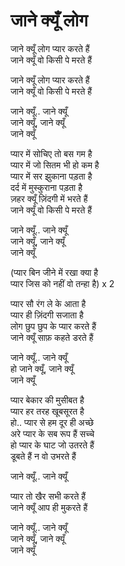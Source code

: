 # जाने क्यूँ लोग

जाने क्यूँ लोग प्यार करते हैं  
जाने क्यूँ वो किसी पे मरते हैं  

जाने क्यूँ लोग प्यार करते हैं  
जाने क्यूँ वो किसी पे मरते हैं  

जाने क्यूँ.. जाने क्यूँ  
जाने क्यूँ, जाने क्यूँ  
जाने क्यूँ  

प्यार में सोचिए तो बस गम है  
प्यार में जो सितम भी हो कम है  
प्यार में सर झुकाना पड़ता है  
दर्द में मुस्कुराना पड़ता है  
ज़हर क्यूँ ज़िंदगी में भरते हैं  
जाने क्यूँ वो किसी पे मरते हैं  

जाने क्यूँ.. जाने क्यूँ  
जाने क्यूँ, जाने क्यूँ  
जाने क्यूँ  

(प्यार बिन जीने में रखा क्या है  
प्यार जिस को नहीं वो तन्हा है) x 2  

प्यार सौ रंग ले के आता है  
प्यार ही ज़िंदगी सजाता है  
लोग छुप छुप के प्यार करते हैं  
जाने क्यूँ साफ़ कहते डरते हैं  

जाने क्यूँ.. जाने क्यूँ  
हो जाने क्यूँ, जाने क्यूँ  
जाने क्यूँ  

प्यार बेकार की मुसीबत है  
प्यार हर तरह खूबसूरत है  
हो.. प्यार से हम दूर ही अच्छे  
अरे प्यार के सब रूप हैं सच्चे  
हो प्यार के घाट जो उतरते हैं  
डूबते हैं न वो उभरते हैं  

जाने क्यूँ.. जाने क्यूँ  

प्यार तो खैर सभी करते हैं  
जाने क्यूँ आप ही मुकरते हैं  

जाने क्यूँ.. जाने क्यूँ  
जाने क्यूँ, जाने क्यूँ  
जाने क्यूँ  
